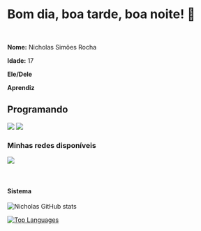 <h1> <bold>Bom dia, boa tarde, boa noite! 👀</bold></h1>
<br>
<p><b>Nome:</b> Nicholas Simões Rocha</p>
<p><b>Idade:</b> 17</p>
<p><b>Ele/Dele</b></p>
<p><b>Aprendiz</b></p>
<h2> Programando </h2>

<img src="https://img.shields.io/badge/HTML5-E34F26?style=for-the-badge&logo=html5&logoColor=white">

<img src="https://img.shields.io/badge/CSS3-1572B6?style=for-the-badge&logo=css3&logoColor=white">
<br>
<h3>Minhas redes disponíveis</h3>
<a href=https://www.instagram.com/nicholas_simoes123/><img src="https://img.shields.io/badge/Instagram-E4405F?style=for-the-badge&logo=instagram&logoColor=white"> </a>
<br>
<br>
<br>
<h4>Sistema</h4>

![Nicholas GitHub stats](https://github-readme-stats.vercel.app/api?username=SimonTheAnimator23&theme=shadow_red&show_icons=true)

[![Top Languages](https://github-readme-stats.vercel.app/api/top-langs/?username=SimonTheAnimator23&theme=shadow_red)](https://github.com/anuraghazra/github-readme-stats&)
